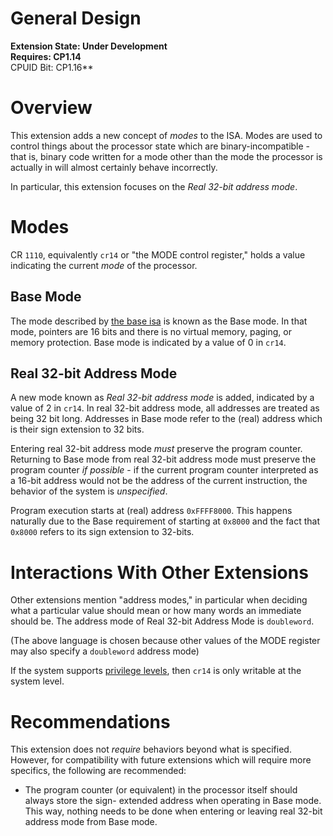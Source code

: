 # General Design

**Extension State: Under Development**  
**Requires: CP1.14**  
CPUID Bit: CP1.16**

# Overview

This extension adds a new concept of _modes_ to the ISA. Modes are used to control things about the processor
state which are binary-incompatible - that is, binary code written for a mode other than the mode the
processor is actually in will almost certainly behave incorrectly.

In particular, this extension focuses on the _Real 32-bit address mode_.

# Modes

CR `1110`, equivalently `cr14` or "the MODE control register," holds a value indicating the current
_mode_ of the processor.

## Base Mode

The mode described by [the base isa](../../base-isa.md) is known as the
Base mode. In that mode, pointers are 16 bits and there is no virtual memory, paging, or memory protection.
Base mode is indicated by a value of 0 in `cr14`.

## Real 32-bit Address Mode

A new mode known as _Real 32-bit address mode_ is added, indicated by a value of 2 in `cr14`.
In real 32-bit address mode, all addresses are treated as being 32 bit long. Addresses in Base mode refer to the (real) address which is their sign extension to 32 bits.

Entering real 32-bit
address mode _must_ preserve the program counter. Returning to Base mode from real 32-bit address
mode must preserve the program counter _if possible_ - if the current program counter interpreted
as a 16-bit address would not be the address of the current instruction, the behavior of the
system is _unspecified_.

Program execution starts at (real) address `0xFFFF8000`. This happens naturally due to the Base requirement 
of starting at `0x8000` and the fact that `0x8000` refers to its sign extension to 32-bits.

# Interactions With Other Extensions

Other extensions mention "address modes," in particular when deciding what a particular value
should mean or how many words an immediate should be. The address mode of Real 32-bit Address Mode
is `doubleword`.

(The above language is chosen because other values of the MODE register may also specify
a `doubleword` address mode)

If the system supports [privilege levels](../privileged-mode/), then `cr14` is only writable at the system level.

# Recommendations

This extension does not _require_ behaviors beyond what is specified. However, for compatibility with future
extensions which will require more specifics, the following are recommended:

* The program counter (or equivalent) in the processor itself should always store the sign-
  extended address when operating in Base mode. This way, nothing needs to be done when
  entering or leaving real 32-bit address mode from Base mode.
